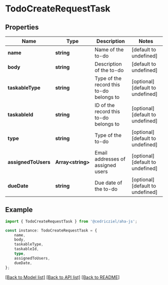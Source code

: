 # TodoCreateRequestTask


## Properties

Name | Type | Description | Notes
------------ | ------------- | ------------- | -------------
**name** | **string** | Name of the to-do | [default to undefined]
**body** | **string** | Description of the to-do | [default to undefined]
**taskableType** | **string** | Type of the record this to-do belongs to | [optional] [default to undefined]
**taskableId** | **string** | ID of the record this to-do belongs to | [optional] [default to undefined]
**type** | **string** | Type of the to-do | [optional] [default to undefined]
**assignedToUsers** | **Array&lt;string&gt;** | Email addresses of assigned users | [optional] [default to undefined]
**dueDate** | **string** | Due date of the to-do | [optional] [default to undefined]

## Example

```typescript
import { TodoCreateRequestTask } from '@cedricziel/aha-js';

const instance: TodoCreateRequestTask = {
    name,
    body,
    taskableType,
    taskableId,
    type,
    assignedToUsers,
    dueDate,
};
```

[[Back to Model list]](../README.md#documentation-for-models) [[Back to API list]](../README.md#documentation-for-api-endpoints) [[Back to README]](../README.md)
